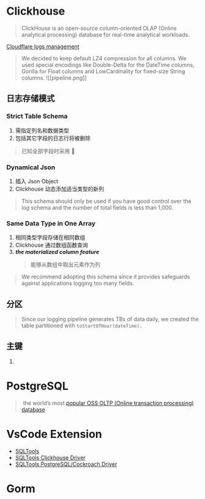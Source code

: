 # Clickhouse
> ClickHouse is an open-source column-oriented OLAP (Online analytical processing) database for real-time analytical workloads.

[Cloudflare logs management](https://blog.cloudflare.com/log-analytics-using-clickhouse/?glxid=679e7a89-33a1-41fb-a525-5d7a3e84137a&experiments=mktg-website-nav-cta-button1%3A1)
> We decided to keep default LZ4 compression for all columns. We used special encodings like Double-Delta for the DateTime columns, Gorilla for Float columns and LowCardinality for fixed-size String columns.
![[pipeline.png]]
## 日志存储模式
### Strict Table Schema

1. 需指定列名和数据类型
2. 包括其它字段的日志行将被删除

> 已知全部字段时采用 💐

### Dynamical Json 

1. 插入 Json Object
2. Clickhouse 动态添加适当类型的新列

> This schema should only be used if you have good control over the log schema and the number of total fields is less than 1,000.

### Same Data Type in One Array

1. 相同类型字段存储在相同数组
2. Clickhouse 通过数组函数查询
3. ***the materialized column feature***
	> 能够从数组中取出元素作为列

> We recommend adopting this schema since it provides safeguards against applications logging too many fields.

## 分区
> Since our logging pipeline generates TBs of data daily, we created the table partitioned with `toStartOfHour(dateTime).`

## 主键

1. 


# PostgreSQL 
>  the world’s most [popular OSS OLTP (Online transaction processing) database](https://db-engines.com/en/ranking)


# VsCode Extension
+ [SQLTools](https://marketplace.visualstudio.com/items?itemName=mtxr.sqltools)
+ [SQLTools Clickhouse Driver](https://marketplace.visualstudio.com/items?itemName=ultram4rine.sqltools-clickhouse-driver)
+ [SQLTools PostgreSQL/Cockroach Driver](https://marketplace.visualstudio.com/items?itemName=mtxr.sqltools-driver-pg)

# Gorm

